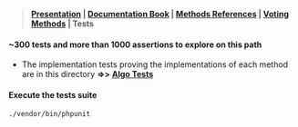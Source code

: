 > **[Presentation](../README.md) | [Documentation Book](https://www.condorcet.io) | [Methods References](/Docs/MethodsReferences/README.md) | [Voting Methods](/Docs/VotingMethods.md) | Tests**

#### ~300 tests and more than 1000 assertions to explore on this path

* The implementation tests proving the implementations of each method are in this directory **=>> [Algo Tests](lib/Algo/)**

#### Execute the tests suite
```
./vendor/bin/phpunit
```
